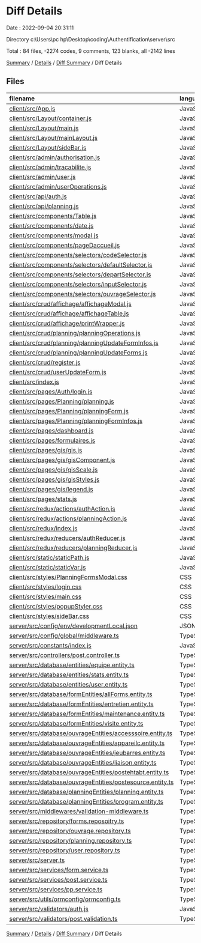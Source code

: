 # Diff Details

Date : 2022-09-04 20:31:11

Directory c:\\Users\\pc hp\\Desktop\\coding\\Authentification\\server\\src

Total : 84 files,  -2274 codes, 9 comments, 123 blanks, all -2142 lines

[Summary](results.md) / [Details](details.md) / [Diff Summary](diff.md) / Diff Details

## Files
| filename | language | code | comment | blank | total |
| :--- | :--- | ---: | ---: | ---: | ---: |
| [client/src/App.js](/client/src/App.js) | JavaScript | -42 | -4 | -4 | -50 |
| [client/src/Layout/container.js](/client/src/Layout/container.js) | JavaScript | -16 | 0 | -1 | -17 |
| [client/src/Layout/main.js](/client/src/Layout/main.js) | JavaScript | -32 | 0 | -3 | -35 |
| [client/src/Layout/mainLayout.js](/client/src/Layout/mainLayout.js) | JavaScript | -62 | 0 | -4 | -66 |
| [client/src/Layout/sideBar.js](/client/src/Layout/sideBar.js) | JavaScript | -86 | 0 | -6 | -92 |
| [client/src/admin/authorisation.js](/client/src/admin/authorisation.js) | JavaScript | -41 | -1 | -5 | -47 |
| [client/src/admin/tracabilite.js](/client/src/admin/tracabilite.js) | JavaScript | -59 | 0 | -5 | -64 |
| [client/src/admin/user.js](/client/src/admin/user.js) | JavaScript | -74 | -2 | -10 | -86 |
| [client/src/admin/userOperations.js](/client/src/admin/userOperations.js) | JavaScript | -44 | 0 | -4 | -48 |
| [client/src/api/auth.js](/client/src/api/auth.js) | JavaScript | -31 | -3 | -5 | -39 |
| [client/src/api/planning.js](/client/src/api/planning.js) | JavaScript | -30 | 0 | -6 | -36 |
| [client/src/components/Table.js](/client/src/components/Table.js) | JavaScript | -30 | -6 | -3 | -39 |
| [client/src/components/date.js](/client/src/components/date.js) | JavaScript | -22 | 0 | -4 | -26 |
| [client/src/components/modal.js](/client/src/components/modal.js) | JavaScript | -73 | 0 | -7 | -80 |
| [client/src/components/pageDaccueil.js](/client/src/components/pageDaccueil.js) | JavaScript | -17 | 0 | -3 | -20 |
| [client/src/components/selectors/codeSelector.js](/client/src/components/selectors/codeSelector.js) | JavaScript | -40 | -11 | -5 | -56 |
| [client/src/components/selectors/defaultSelector.js](/client/src/components/selectors/defaultSelector.js) | JavaScript | -60 | -1 | -8 | -69 |
| [client/src/components/selectors/departSelector.js](/client/src/components/selectors/departSelector.js) | JavaScript | -57 | -1 | -8 | -66 |
| [client/src/components/selectors/inputSelector.js](/client/src/components/selectors/inputSelector.js) | JavaScript | -31 | -43 | -4 | -78 |
| [client/src/components/selectors/ouvrageSelector.js](/client/src/components/selectors/ouvrageSelector.js) | JavaScript | -40 | 0 | -5 | -45 |
| [client/src/crud/affichage/affichageModal.js](/client/src/crud/affichage/affichageModal.js) | JavaScript | -63 | -14 | -7 | -84 |
| [client/src/crud/affichage/affichageTable.js](/client/src/crud/affichage/affichageTable.js) | JavaScript | -85 | -6 | -10 | -101 |
| [client/src/crud/affichage/printWrapper.js](/client/src/crud/affichage/printWrapper.js) | JavaScript | -10 | 0 | -3 | -13 |
| [client/src/crud/planning/planningOperations.js](/client/src/crud/planning/planningOperations.js) | JavaScript | -58 | -6 | -7 | -71 |
| [client/src/crud/planning/planningUpdateFormInfos.js](/client/src/crud/planning/planningUpdateFormInfos.js) | JavaScript | -129 | -9 | -12 | -150 |
| [client/src/crud/planning/planningUpdateForms.js](/client/src/crud/planning/planningUpdateForms.js) | JavaScript | -468 | -9 | -17 | -494 |
| [client/src/crud/register.js](/client/src/crud/register.js) | JavaScript | -114 | -5 | -7 | -126 |
| [client/src/crud/userUpdateForm.js](/client/src/crud/userUpdateForm.js) | JavaScript | -112 | -5 | -9 | -126 |
| [client/src/index.js](/client/src/index.js) | JavaScript | -18 | 0 | -2 | -20 |
| [client/src/pages/Auth/login.js](/client/src/pages/Auth/login.js) | JavaScript | -133 | -7 | -11 | -151 |
| [client/src/pages/Planning/planning.js](/client/src/pages/Planning/planning.js) | JavaScript | -114 | -10 | -13 | -137 |
| [client/src/pages/Planning/planningForm.js](/client/src/pages/Planning/planningForm.js) | JavaScript | -437 | -8 | -18 | -463 |
| [client/src/pages/Planning/planningFormInfos.js](/client/src/pages/Planning/planningFormInfos.js) | JavaScript | -119 | -21 | -9 | -149 |
| [client/src/pages/dashboard.js](/client/src/pages/dashboard.js) | JavaScript | -5 | 0 | -2 | -7 |
| [client/src/pages/formulaires.js](/client/src/pages/formulaires.js) | JavaScript | -66 | 0 | -3 | -69 |
| [client/src/pages/gis/gis.js](/client/src/pages/gis/gis.js) | JavaScript | -5 | 0 | -3 | -8 |
| [client/src/pages/gis/gisComponent.js](/client/src/pages/gis/gisComponent.js) | JavaScript | -233 | -44 | -23 | -300 |
| [client/src/pages/gis/gisScale.js](/client/src/pages/gis/gisScale.js) | JavaScript | -24 | 0 | -6 | -30 |
| [client/src/pages/gis/gisStyles.js](/client/src/pages/gis/gisStyles.js) | JavaScript | -55 | 0 | -8 | -63 |
| [client/src/pages/gis/legend.js](/client/src/pages/gis/legend.js) | JavaScript | -33 | 0 | -1 | -34 |
| [client/src/pages/stats.js](/client/src/pages/stats.js) | JavaScript | -5 | 0 | -2 | -7 |
| [client/src/redux/actions/authAction.js](/client/src/redux/actions/authAction.js) | JavaScript | -67 | -5 | -6 | -78 |
| [client/src/redux/actions/planningAction.js](/client/src/redux/actions/planningAction.js) | JavaScript | -47 | -1 | -6 | -54 |
| [client/src/redux/index.js](/client/src/redux/index.js) | JavaScript | -10 | 0 | -3 | -13 |
| [client/src/redux/reducers/authReducer.js](/client/src/redux/reducers/authReducer.js) | JavaScript | -51 | 0 | -6 | -57 |
| [client/src/redux/reducers/planningReducer.js](/client/src/redux/reducers/planningReducer.js) | JavaScript | -31 | 0 | -4 | -35 |
| [client/src/static/staticPath.js](/client/src/static/staticPath.js) | JavaScript | -11 | -2 | 0 | -13 |
| [client/src/static/staticVar.js](/client/src/static/staticVar.js) | JavaScript | -8 | 0 | -1 | -9 |
| [client/src/styles/PlanningFormsModal.css](/client/src/styles/PlanningFormsModal.css) | CSS | -18 | 0 | -3 | -21 |
| [client/src/styles/login.css](/client/src/styles/login.css) | CSS | -81 | 0 | -1 | -82 |
| [client/src/styles/main.css](/client/src/styles/main.css) | CSS | -9 | 0 | 0 | -9 |
| [client/src/styles/popupStyler.css](/client/src/styles/popupStyler.css) | CSS | -333 | -7 | -13 | -353 |
| [client/src/styles/sideBar.css](/client/src/styles/sideBar.css) | CSS | -25 | 0 | -3 | -28 |
| [server/src/config/env/developmentLocal.json](/server/src/config/env/developmentLocal.json) | JSON | 22 | 0 | 4 | 26 |
| [server/src/config/global/middleware.ts](/server/src/config/global/middleware.ts) | TypeScript | 15 | 11 | 5 | 31 |
| [server/src/constants/index.js](/server/src/constants/index.js) | JavaScript | 9 | 0 | 2 | 11 |
| [server/src/controllers/post.controller.ts](/server/src/controllers/post.controller.ts) | TypeScript | 145 | 0 | 33 | 178 |
| [server/src/database/entities/equipe.entity.ts](/server/src/database/entities/equipe.entity.ts) | TypeScript | 31 | 11 | 6 | 48 |
| [server/src/database/entities/stats.entity.ts](/server/src/database/entities/stats.entity.ts) | TypeScript | 0 | 0 | 1 | 1 |
| [server/src/database/entities/user.entity.ts](/server/src/database/entities/user.entity.ts) | TypeScript | 30 | 12 | 5 | 47 |
| [server/src/database/formEntities/allForms.entity.ts](/server/src/database/formEntities/allForms.entity.ts) | TypeScript | 29 | 1 | 12 | 42 |
| [server/src/database/formEntities/entretien.entity.ts](/server/src/database/formEntities/entretien.entity.ts) | TypeScript | 45 | 0 | 19 | 64 |
| [server/src/database/formEntities/maintenance.entity.ts](/server/src/database/formEntities/maintenance.entity.ts) | TypeScript | 21 | 0 | 3 | 24 |
| [server/src/database/formEntities/visite.entity.ts](/server/src/database/formEntities/visite.entity.ts) | TypeScript | 21 | 0 | 3 | 24 |
| [server/src/database/ouvrageEntities/accesssoire.entity.ts](/server/src/database/ouvrageEntities/accesssoire.entity.ts) | TypeScript | 52 | 12 | 21 | 85 |
| [server/src/database/ouvrageEntities/appareilc.entity.ts](/server/src/database/ouvrageEntities/appareilc.entity.ts) | TypeScript | 80 | 11 | 35 | 126 |
| [server/src/database/ouvrageEntities/jeubarres.entity.ts](/server/src/database/ouvrageEntities/jeubarres.entity.ts) | TypeScript | 60 | 12 | 24 | 96 |
| [server/src/database/ouvrageEntities/liaison.entity.ts](/server/src/database/ouvrageEntities/liaison.entity.ts) | TypeScript | 77 | 11 | 34 | 122 |
| [server/src/database/ouvrageEntities/postehtabt.entity.ts](/server/src/database/ouvrageEntities/postehtabt.entity.ts) | TypeScript | 70 | 11 | 30 | 111 |
| [server/src/database/ouvrageEntities/postesource.entity.ts](/server/src/database/ouvrageEntities/postesource.entity.ts) | TypeScript | 74 | 11 | 32 | 117 |
| [server/src/database/planningEntities/planning.entity.ts](/server/src/database/planningEntities/planning.entity.ts) | TypeScript | 30 | 11 | 7 | 48 |
| [server/src/database/planningEntities/program.entity.ts](/server/src/database/planningEntities/program.entity.ts) | TypeScript | 47 | 5 | 14 | 66 |
| [server/src/middlewares/validation-middleware.ts](/server/src/middlewares/validation-middleware.ts) | TypeScript | 10 | 0 | 4 | 14 |
| [server/src/repository/forms.reposoitry.ts](/server/src/repository/forms.reposoitry.ts) | TypeScript | 14 | 0 | 9 | 23 |
| [server/src/repository/ouvrage.repository.ts](/server/src/repository/ouvrage.repository.ts) | TypeScript | 25 | 0 | 13 | 38 |
| [server/src/repository/planning.repository.ts](/server/src/repository/planning.repository.ts) | TypeScript | 13 | 0 | 7 | 20 |
| [server/src/repository/user.repository.ts](/server/src/repository/user.repository.ts) | TypeScript | 5 | 0 | 3 | 8 |
| [server/src/server.ts](/server/src/server.ts) | TypeScript | 35 | 2 | 8 | 45 |
| [server/src/services/form.service.ts](/server/src/services/form.service.ts) | TypeScript | 249 | 10 | 25 | 284 |
| [server/src/services/post.service.ts](/server/src/services/post.service.ts) | TypeScript | 133 | 2 | 20 | 155 |
| [server/src/services/pp.service.ts](/server/src/services/pp.service.ts) | TypeScript | 190 | 83 | 40 | 313 |
| [server/src/utils/ormconfig/ormconfig.ts](/server/src/utils/ormconfig/ormconfig.ts) | TypeScript | 4 | 0 | 0 | 4 |
| [server/src/validators/auth.js](/server/src/validators/auth.js) | JavaScript | 34 | 4 | 10 | 48 |
| [server/src/validators/post.validation.ts](/server/src/validators/post.validation.ts) | TypeScript | 20 | 20 | 13 | 53 |

[Summary](results.md) / [Details](details.md) / [Diff Summary](diff.md) / Diff Details